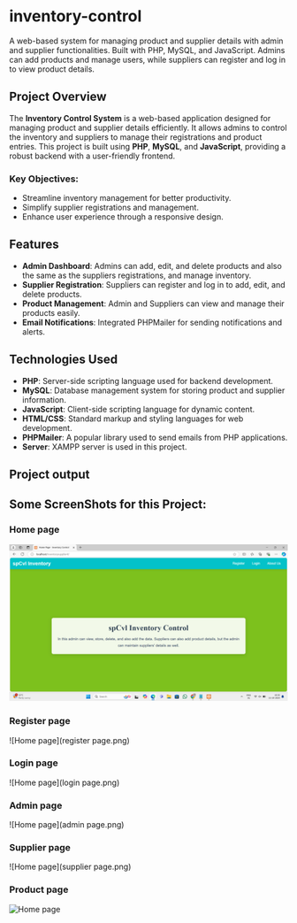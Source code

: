 # inventory-control
A web-based system for managing product and supplier details with admin and supplier functionalities. Built with PHP, MySQL, and JavaScript. Admins can add products and manage users, while suppliers can register and log in to view product details.


## Project Overview
The **Inventory Control System** is a web-based application designed for managing product and supplier details efficiently. It allows admins to control the inventory and suppliers to manage their registrations and product entries. This project is built using **PHP**, **MySQL**, and **JavaScript**, providing a robust backend with a user-friendly frontend.

### Key Objectives:
- Streamline inventory management for better productivity.
- Simplify supplier registrations and management.
- Enhance user experience through a responsive design.

## Features
- **Admin Dashboard**: Admins can add, edit, and delete products and also the same as the  suppliers registrations, and manage inventory.
- **Supplier Registration**: Suppliers can register and log in to add, edit, and delete products.
- **Product Management**: Admin and Suppliers can view and manage their products easily.
- **Email Notifications**: Integrated PHPMailer for sending notifications and alerts.

## Technologies Used
- **PHP**: Server-side scripting language used for backend development.
- **MySQL**: Database management system for storing product and supplier information.
- **JavaScript**: Client-side scripting language for dynamic content.
- **HTML/CSS**: Standard markup and styling languages for web development.
- **PHPMailer**: A popular library used to send emails from PHP applications.
-  **Server**: XAMPP server is used in this project.

## Project output
## Some ScreenShots for this Project:
### Home page
![Home page](homepage.png) 

### Register page
![Home page](register page.png)  

### Login page
![Home page](login page.png) 

### Admin page
![Home page](admin page.png)

### Supplier page
![Home page](supplier page.png)  

### Product page
![Home page](product_page.png)






